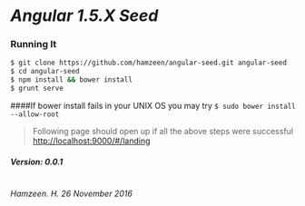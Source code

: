 # *Angular 1.5.X Seed*
### Running It

```sh
$ git clone https://github.com/hamzeen/angular-seed.git angular-seed
$ cd angular-seed
$ npm install && bower install
$ grunt serve
```

####If bower install fails in your UNIX OS you may try
```$ sudo bower install --allow-root```

> Following page should open up if all the above steps were successful <http://localhost:9000/#/landing>


##### *Version: 0.0.1*
#

*Hamzeen. H.
26 November 2016*
